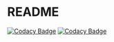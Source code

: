 # README

[![Codacy Badge](https://api.codacy.com/project/badge/Grade/8964ece6f80445408c6be8d678549537)](https://app.codacy.com/gh/aladac/fast_cinema?utm_source=github.com&utm_medium=referral&utm_content=aladac/fast_cinema&utm_campaign=Badge_Grade_Settings)
[![Codacy Badge](https://app.codacy.com/project/badge/Coverage/1807b17f91514791b7dc0d8ee8ddf22a)](https://www.codacy.com/gh/aladac/fast_cinema/dashboard?utm_source=github.com&utm_medium=referral&utm_content=aladac/fast_cinema&utm_campaign=Badge_Coverage)

